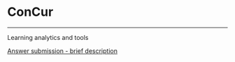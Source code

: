# ConCur
---
Learning analytics and tools

[Answer submission - brief description](guides/submitting_answers.md)
